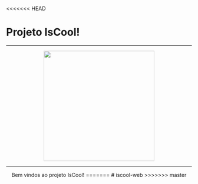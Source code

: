 <<<<<<< HEAD
# Projeto IsCool!

***
<p align="center">
<img src="https://raw.githubusercontent.com/wiki/IsCoolTech/tis3/img/wodan.jpg" width="300">
</p>

***
<p align="center">
Bem vindos ao projeto IsCool!
=======
# iscool-web
>>>>>>> master
